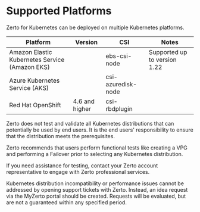 # Supported Platforms

Zerto for Kubernetes can be deployed on multiple Kubernetes platforms.

| Platform                             | Version  |  CSI| Notes |
| ------------------------------------ |--|--- |--- |
| Amazon Elastic Kubernetes Service (Amazon EKS)|  | ebs-csi-node | Supported up to version 1.22  |
| Azure Kubernetes Service (AKS)|   |  csi-azuredisk-node   |  |
| Red Hat OpenShift | 4.6 and higher  |csi-rbdplugin  |  ||

Zerto does not test and validate all Kubernetes distributions that can potentially be used by end users. It is the end users' responsibility to ensure that the distribution meets the prerequisites.

Zerto recommends that users perform functional tests like creating a VPG and performing a Failover prior to selecting any Kubernetes distribution.  

If you need assistance for testing, contact your Zerto account representative to engage with Zerto professional services.

<span class="Note">Kubernetes distribution incompatibility or performance issues cannot be addressed by opening support tickets with Zerto. Instead, an idea request via the MyZerto portal should be created. Requests will be evaluated, but are not a guaranteed within any specified period.</span>

